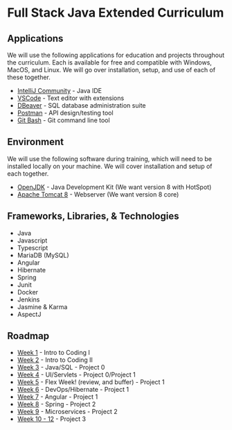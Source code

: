 # Full Stack Java Extended Curriculum

## Applications
We will use the following applications for education and projects throughout the curriculum. Each is available for free and compatible with Windows, MacOS, and Linux. We will go over installation, setup, and use of each of these together. 

 - [IntelliJ Community](https://www.jetbrains.com/idea/download/#section=windows) - Java IDE
 - [VSCode](https://code.visualstudio.com/download) - Text editor with extensions
 - [DBeaver](https://dbeaver.io/download/) - SQL database administration suite
 - [Postman](https://www.postman.com/downloads/) - API design/testing tool
 - [Git Bash](https://git-scm.com/downloads) - Git command line tool


## Environment
We will use the following software during training, which will need to be installed locally on your machine. We will cover installation and setup of each together.

- [OpenJDK](https://adoptopenjdk.net/?variant=openjdk8&jvmVariant=hotspot) - Java Development Kit (We want version 8 with HotSpot)
- [Apache Tomcat 8](https://tomcat.apache.org/download-80.cgi) - Webserver (We want version 8 core)


## Frameworks, Libraries, & Technologies

 - Java
 - Javascript
 - Typescript
 - MariaDB (MySQL)
 - Angular
 - Hibernate
 - Spring
 - Junit
 - Docker
 - Jenkins
 - Jasmine & Karma
 - AspectJ

## Roadmap
 - [Week 1]() - Intro to Coding I
 - [Week 2]() - Intro to Coding II
 - [Week 3]() - Java/SQL - Project 0
 - [Week 4]() - UI/Servlets - Project 0/Project 1
 - [Week 5]() - Flex Week! (review, and buffer) - Project 1
 - [Week 6]() - DevOps/Hibernate - Project 1
 - [Week 7]() - Angular - Project 1
 - [Week 8]() - Spring - Project 2
 - [Week 9]() - Microservices - Project 2
 - [Week 10 - 12]() - Project 3

